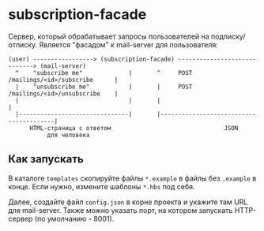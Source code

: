# subscription-facade

Сервер, который обрабатывает запросы пользователей на подписку/отписку.
Является "фасадом" к mail-server для пользователя:
```
(user) -----------------> (subscription-facade) -----------------------------> (mail-server)
  ^    "subscribe me"             |       ^     POST /mailings/<id>/subscribe      |
  |    "unsubscribe me"           |       |     POST /mailings/<id>/unsubscribe    |
  |                               |       |                                        |
  |-------------------------------|       |----------------------------------------|
      HTML-страница с ответом                                JSON
           для человека
```

## Как запускать

В каталоге `templates` скопируйте файлы `*.example` в файлы без `.example` в конце.
Если нужно, измените шаблоны `*.hbs` под себя.

Далее, создайте файл `config.json` в корне проекта и укажите там URL для mail-server.
Также можно указать порт, на котором запускать HTTP-сервер (по умолчанию - 8001).
